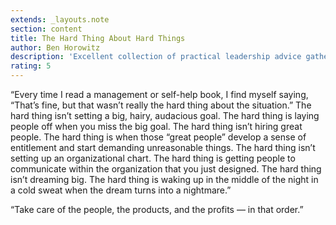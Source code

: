 ```yaml
---
extends: _layouts.note
section: content
title: The Hard Thing About Hard Things
author: Ben Horowitz
description: 'Excellent collection of practical leadership advice gathered from the startup trenches.'
rating: 5
---
```

“Every time I read a management or self-help book, I find myself saying, “That’s fine, but that wasn’t really the hard thing about the situation.” The hard thing isn’t setting a big, hairy, audacious goal. The hard thing is laying people off when you miss the big goal. The hard thing isn’t hiring great people. The hard thing is when those “great people” develop a sense of entitlement and start demanding unreasonable things. The hard thing isn’t setting up an organizational chart. The hard thing is getting people to communicate within the organization that you just designed. The hard thing isn’t dreaming big. The hard thing is waking up in the middle of the night in a cold sweat when the dream turns into a nightmare.” 

“Take care of the people, the products, and the profits — in that order.” 
